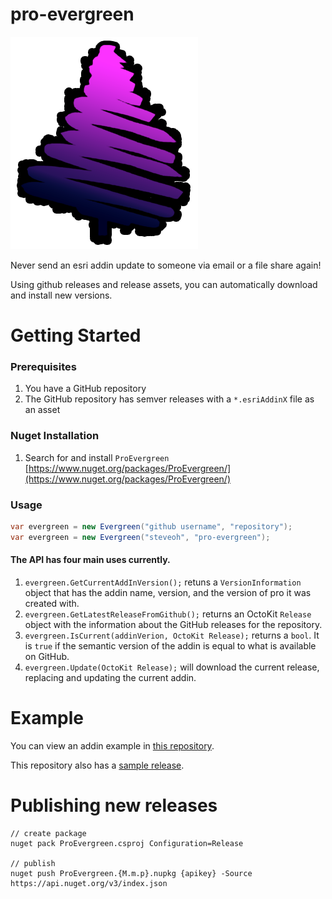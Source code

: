 # pro-evergreen 

![pro evergreen](./proevergreen.png)

Never send an esri addin update to someone via email or a file share again!

Using github releases and release assets, you can automatically download and install new versions.

# Getting Started

### Prerequisites

1. You have a GitHub repository
1. The GitHub repository has semver releases with a `*.esriAddinX` file as an asset

### Nuget Installation

1. Search for and install `ProEvergreen` [https://www.nuget.org/packages/ProEvergreen/](https://www.nuget.org/packages/ProEvergreen/)

### Usage

```cs
var evergreen = new Evergreen("github username", "repository");
var evergreen = new Evergreen("steveoh", "pro-evergreen");
```

#### The API has four main uses currently. 

1. `evergreen.GetCurrentAddInVersion();` retuns a `VersionInformation` object that has the addin name, version, and the version of pro it was created with.
1. `evergreen.GetLatestReleaseFromGithub();` returns an OctoKit `Release` object with the information about the GitHub releases for the repository.
1. `evergreen.IsCurrent(addinVerion, OctoKit Release);` returns a `bool`. It is `true` if the semantic version of the addin is equal to what is available on GitHub. 
1. `evergreen.Update(OctoKit Release);` will download the current release, replacing and updating the current addin.


# Example

You can view an addin example in [this repository](https://github.com/steveoh/pro-evergreen/tree/master/ProEvergreen.AddIn).

This repository also has a [sample release](https://github.com/steveoh/pro-evergreen/releases).

# Publishing new releases
```
// create package
nuget pack ProEvergreen.csproj Configuration=Release

// publish
nuget push ProEvergreen.{M.m.p}.nupkg {apikey} -Source https://api.nuget.org/v3/index.json
```
